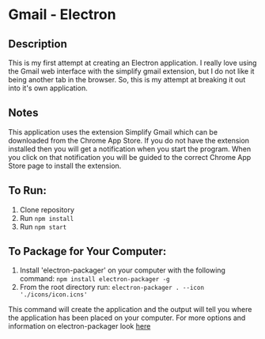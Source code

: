 # Gmail - Electron

## Description
This is my first attempt at creating an Electron application. I really love using the Gmail web interface with the simplify gmail extension, but I do not like it being another tab in the browser. So, this is my attempt at breaking it out into it's own application.

## Notes
This application uses the extension Simplify Gmail which can be downloaded from the Chrome App Store. If you do not have the extension installed then you will get a notification when you start the program. When you click on that notification you will be guided to the correct Chrome App Store page to install the extension.

## To Run:
1. Clone repository
2. Run ```npm install```
3. Run ```npm start```

## To Package for Your Computer:
1. Install 'electron-packager' on your computer with the following command: ```npm install electron-packager -g```
2. From the root directory run: ```electron-packager . --icon './icons/icon.icns'```

This command will create the application and the output will tell you where the application has been placed on your computer. For more options and information on electron-packager look [here](https://github.com/electron/electron-packager)